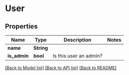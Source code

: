 # User

## Properties

Name | Type | Description | Notes
------------ | ------------- | ------------- | -------------
**name** | **String** |  | 
**is_admin** | **bool** | Is this user an admin? | 

[[Back to Model list]](../README.md#documentation-for-models) [[Back to API list]](../README.md#documentation-for-api-endpoints) [[Back to README]](../README.md)


